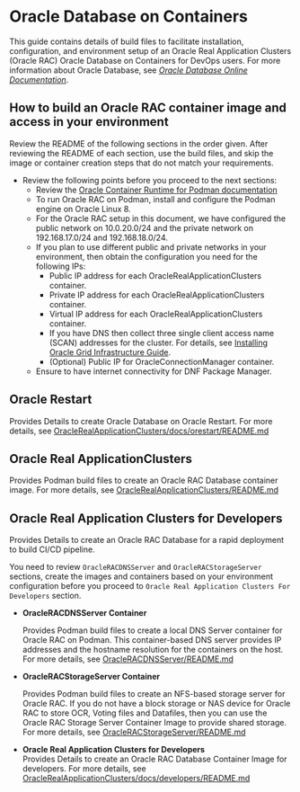 # Oracle Database on Containers

This guide contains details of build files to facilitate installation, configuration, and environment setup of an Oracle Real Application Clusters (Oracle RAC) Oracle Database on Containers for DevOps users. For more information about Oracle Database, see [_Oracle Database Online Documentation_](https://docs.oracle.com/en/database/oracle/oracle-database/index.html).

## How to build an Oracle RAC container image and access in your environment

Review the README of the following sections in the order given. After reviewing the README of each section, use the build files, and skip the image or container creation steps that do not match your requirements.

* Review the following points before you proceed to the next sections:
  * Review the [Oracle Container Runtime for Podman documentation](https://docs.oracle.com/en/learn/run-containers-podman/index.html#introduction)
  * To run Oracle RAC on Podman, install and configure the Podman engine on Oracle Linux 8.
  * For the Oracle RAC setup in this document, we have configured the public network on 10.0.20.0/24 and the private network on 192.168.17.0/24 and 192.168.18.0/24.
  * If you plan to use different public and private networks in your environment, then obtain the configuration you need for the following IPs:
    * Public IP address for each OracleRealApplicationClusters container.
    * Private IP address for each OracleRealApplicationClusters container.
    * Virtual IP address for each OracleRealApplicationClusters container.
    * If you have DNS then collect three single client access name (SCAN) addresses for the cluster. For details, see [Installing Oracle Grid Infrastructure Guide](https://docs.oracle.com/en/database/oracle/oracle-database/21/cwlin/index.html).
    * (Optional) Public IP for OracleConnectionManager container.
  * Ensure to have internet connectivity for DNF Package Manager.

## Oracle Restart
Provides Details to create Oracle Database on Oracle Restart. For more details, see [OracleRealApplicationClusters/docs/orestart/README.md](./OracleRealApplicationClusters/docs/orestart/README.md)

## Oracle Real ApplicationClusters

Provides Podman build files to create an Oracle RAC Database container image. For more details, see [OracleRealApplicationClusters/README.md](./OracleRealApplicationClusters/README.md)


## Oracle Real Application Clusters for Developers

Provides Details to create an Oracle RAC Database for a rapid deployment to build CI/CD pipeline.

You need to review `OracleRACDNSServer` and `OracleRACStorageServer` sections, create the images and containers based on your environment configuration before you proceed to `Oracle Real Application Clusters For Developers` section.

* **OracleRACDNSServer Container**

  Provides Podman build files to create a local DNS Server container for Oracle RAC on Podman. This container-based DNS server provides IP addresses and the hostname resolution for the containers on the host. For more details, see [OracleRACDNSServer/README.md](./OracleDNSServer/README.md)

* **OracleRACStorageServer Container**

  Provides Podman build files to create an NFS-based storage server for Oracle RAC. If you do not have a block storage or NAS device for Oracle RAC to store OCR, Voting files and Datafiles, then you can use the Oracle RAC Storage Server Container Image to provide shared storage. For more details, see [OracleRACStorageServer/README.md](./OracleRACStorageServer/README.md)

* **Oracle Real Application Clusters for Developers**  
  Provides Details to create an Oracle RAC Database Container Image for developers. For more details, see [OracleRealApplicationClusters/docs/developers/README.md](./OracleRealApplicationClusters/docs/developers/README.md)